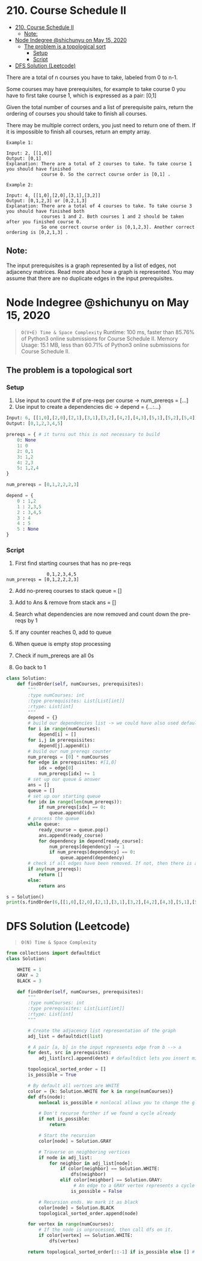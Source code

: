 # 210. Course Schedule II

- [210. Course Schedule II](#210-course-schedule-ii)
    - [Note:](#note)
- [Node Indegree @shichunyu on May 15, 2020](#node-indegree-shichunyu-on-may-15-2020)
    - [The problem is a topological sort](#the-problem-is-a-topological-sort)
        - [Setup](#setup)
        - [Script](#script)
- [DFS Solution (Leetcode)](#dfs-solution-leetcode)

There are a total of n courses you have to take, labeled from 0 to n-1.

Some courses may have prerequisites, for example to take course 0 you have to first take course 1, which is expressed as a pair: [0,1]

Given the total number of courses and a list of prerequisite pairs, return the ordering of courses you should take to finish all courses.

There may be multiple correct orders, you just need to return one of them. If it is impossible to finish all courses, return an empty array.

```
Example 1:

Input: 2, [[1,0]] 
Output: [0,1]
Explanation: There are a total of 2 courses to take. To take course 1 you should have finished   
             course 0. So the correct course order is [0,1] .
```

```
Example 2:

Input: 4, [[1,0],[2,0],[3,1],[3,2]]
Output: [0,1,2,3] or [0,2,1,3]
Explanation: There are a total of 4 courses to take. To take course 3 you should have finished both     
             courses 1 and 2. Both courses 1 and 2 should be taken after you finished course 0. 
             So one correct course order is [0,1,2,3]. Another correct ordering is [0,2,1,3] .

```

## Note:

The input prerequisites is a graph represented by a list of edges, not adjacency matrices. Read more about how a graph is represented.
You may assume that there are no duplicate edges in the input prerequisites.

# Node Indegree @shichunyu on May 15, 2020

> `O(V+E) Time & Space Complexity`
> Runtime: 100 ms, faster than 85.76% of Python3 online submissions for Course Schedule II.
> Memory Usage: 15.1 MB, less than 60.71% of Python3 online submissions for Course Schedule II.


## The problem is a topological sort

### Setup
1. Use input to count the # of pre-reqs per course -> num_prereqs = [...]
3. Use input to create a dependencies dic -> depend = {...:...}

```python
Input: 6, [[1,0],[2,0],[2,1],[3,1],[3,2],[4,2],[4,3],[5,1],[5,2],[5,4]]
Output: [0,1,2,3,4,5]

prereqs = { # it turns out this is not necessary to build
    0: None
    1: 0
    2: 0,1
    3: 1,2
    4: 2,3
    5: 1,2,4
}

num_prereqs = [0,1,2,2,2,3]

depend = {
    0 : 1,2
    1 : 2,3,5
    2 : 3,4,5
    3 : 4
    4 : 5
    5 : None 
}
```

### Script
1. First find starting courses that has no pre-reqs
```
               0,1,2,3,4,5
num_prereqs = [0,1,2,2,2,3]
```
2. Add no-prereq courses to stack
queue = []
3. Add to Ans & remove from stack
ans = []
4. Search what dependencies are now removed and count down the pre-reqs by 1
5. If any counter reaches 0, add to queue
6. When queue is empty stop processing
7. Check if num_prereqs are all 0s


8. Go back to 1
```python
class Solution:
    def findOrder(self, numCourses, prerequisites):
        """
        :type numCourses: int
        :type prerequisites: List[List[int]]
        :rtype: List[int]
        """
        depend = {}
        # build our dependencies list -> we could have also used defaultdict here
        for i in range(numCourses):
            depend[i] = []
        for i,j in prerequisites:
            depend[j].append(i)
        # build our num_prereqs counter
        num_prereqs = [0] * numCourses
        for edge in prerequisites: #[1,0]
            idx = edge[0]
            num_prereqs[idx] += 1
        # set up our queue & answer
        ans = []
        queue = []
        # set up our starting queue
        for idx in range(len(num_prereqs)):
            if num_prereqs[idx] == 0:
                queue.append(idx)
        # process the queue
        while queue:
            ready_course = queue.pop()
            ans.append(ready_course)
            for dependency in depend[ready_course]:
                num_prereqs[dependency] -= 1
                if num_prereqs[dependency] == 0:
                    queue.append(dependency)
        # check if all edges have been removed. If not, then there is a cycle.
        if any(num_prereqs):
            return []
        else:
            return ans

s = Solution()
print(s.findOrder(6,[[1,0],[2,0],[2,1],[3,1],[3,2],[4,2],[4,3],[5,1],[5,2],[5,4]]))
```

# DFS Solution (Leetcode)

> `O(N) Time & Space Complexity`


```python
from collections import defaultdict
class Solution:

    WHITE = 1
    GRAY = 2
    BLACK = 3

    def findOrder(self, numCourses, prerequisites):
        """
        :type numCourses: int
        :type prerequisites: List[List[int]]
        :rtype: List[int]
        """

        # Create the adjacency list representation of the graph
        adj_list = defaultdict(list) 

        # A pair [a, b] in the input represents edge from b --> a
        for dest, src in prerequisites:
            adj_list[src].append(dest) # defaultdict lets you insert missing keys. Here the key will just be inserted. 

        topological_sorted_order = []
        is_possible = True

        # By default all vertces are WHITE
        color = {k: Solution.WHITE for k in range(numCourses)}
        def dfs(node):
            nonlocal is_possible # nonlocal allows you to change the global variable without having to pass it back and forth into the function.

            # Don't recurse further if we found a cycle already
            if not is_possible:
                return

            # Start the recursion
            color[node] = Solution.GRAY

            # Traverse on neighboring vertices
            if node in adj_list:
                for neighbor in adj_list[node]:
                    if color[neighbor] == Solution.WHITE:
                        dfs(neighbor)
                    elif color[neighbor] == Solution.GRAY:
                         # An edge to a GRAY vertex represents a cycle
                        is_possible = False

            # Recursion ends. We mark it as black
            color[node] = Solution.BLACK
            topological_sorted_order.append(node)

        for vertex in range(numCourses):
            # If the node is unprocessed, then call dfs on it.
            if color[vertex] == Solution.WHITE:
                dfs(vertex)

        return topological_sorted_order[::-1] if is_possible else [] # reverses the array using [::-1]
```